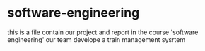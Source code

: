 # software-engineering
this is a file contain our project and report in the course 'software engineering'
our team develope a train management sysrtem
